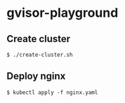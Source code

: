 # gvisor-playground

## Create cluster
```$ ./create-cluster.sh ```

## Deploy nginx
```$ kubectl apply -f nginx.yaml ```